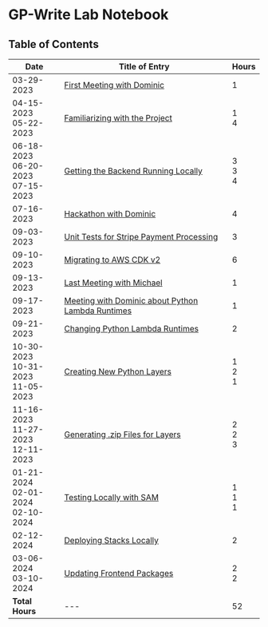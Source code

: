 GP-Write Lab Notebook
=====================

## Table of Contents

| Date                                       | Title of Entry                                    | Hours           |
| ------------------------------------------ | ------------------------------------------------- | --------------- |
| 03-29-2023                                 | [First Meeting with Dominic](journals/03-29-2023.md)                        | 1               |
| 04-15-2023 <br> 05-22-2023                 | [Familiarizing with the Project](journals/04-15-2023.md)                    | 1 <br> 4        |
| 06-18-2023 <br> 06-20-2023 <br> 07-15-2023 | [Getting the Backend Running Locally](journals/06-18-2023.md)               | 3 <br> 3 <br> 4 |
| 07-16-2023                                 | [Hackathon with Dominic](journals/07-15-2023.md)                            | 4               |
| 09-03-2023                                 | [Unit Tests for Stripe Payment Processing](journals/09-03-2023.md)          | 3               |
| 09-10-2023                                 | [Migrating to AWS CDK v2](journals/09-10-2023.md)                           | 6               |
| 09-13-2023                                 | [Last Meeting with Michael](journals/09-13-2023.md)                         | 1               |
| 09-17-2023                                 | [Meeting with Dominic about Python Lambda Runtimes](journals/09-17-2023.md) | 1               |
| 09-21-2023                                 | [Changing Python Lambda Runtimes](journals/09-21-2023.md)                   | 2               |
| 10-30-2023 <br> 10-31-2023 <br> 11-05-2023 | [Creating New Python Layers](journals/10-30-2023.md)                        | 1 <br> 2 <br> 1 |
| 11-16-2023 <br> 11-27-2023 <br> 12-11-2023 | [Generating .zip Files for Layers](journals/11-16-2023.md)                  | 2 <br> 2 <br> 3 |
| 01-21-2024 <br> 02-01-2024 <br> 02-10-2024 | [Testing Locally with SAM](journals/01-21-2024.md)                          | 1 <br> 1 <br> 1 |
| 02-12-2024                                 | [Deploying Stacks Locally](journals/02-12-2024.md)                          | 2               |
| 03-06-2024 <br> 03-10-2024                 | [Updating Frontend Packages](journals/03-06-2024.md)                        | 2 <br> 2        |
| **Total Hours**                                | ---                                               | 52              |


